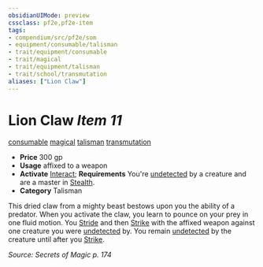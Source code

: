 ```yaml
---
obsidianUIMode: preview
cssclass: pf2e,pf2e-item
tags:
- compendium/src/pf2e/som
- equipment/consumable/talisman
- trait/equipment/consumable
- trait/magical
- trait/equipment/talisman
- trait/school/transmutation
aliases: ["Lion Claw"]
---
```

# Lion Claw *Item 11*  
[consumable](consumable.md)  [magical](magical.md)  [talisman](talisman.md)  [transmutation](transmutation.md)  

- **Price** 300 gp
- **Usage** affixed to a weapon
- **Activate** [Interact](interact.md); **Requirements** You're [undetected](conditions.md#Undetected) by a creature and are a master in [Stealth](../../skills.md#Stealth).
- **Category** Talisman

This dried claw from a mighty beast bestows upon you the ability of a predator. When you activate the claw, you learn to pounce on your prey in one fluid motion. You [Stride](stride.md) and then [Strike](strike.md) with the affixed weapon against one creature you were [undetected](conditions.md#Undetected) by. You remain [undetected](conditions.md#Undetected) by the creature until after you [Strike](strike.md).

*Source: Secrets of Magic p. 174*